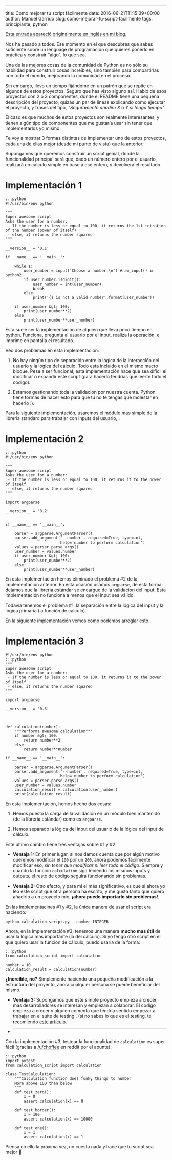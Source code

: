 ---
title: Como mejorar tu script fácilmente
date: 2016-06-21T11:15:39+00:00
author: Manuel Garrido
slug: como-mejorar-tu-script-facilmente
tags: principiante, python

[Esta entrada apareció originalmente en inglés en mi blog.](http://blog.manugarri.com/how-to-make-your-script-2x-better/ "Esta entrada apareció originalmente en inglés en mi blog.")

Nos ha pasado a todos. Ese momento en el que descubres que sabes suficiente sobre un lenguage de programacion que quieres ponerlo en práctica y construir "algo", lo que sea.
  
Una de las mejores cosas de la comunidad de Python es no sólo su habilidad para construir cosas increíbles, sino también para compartirlas con todo el mundo, mejorando la comunidad en el proceso.

Sin embargo, llevo un tiempo fijándome en un patrón que se repite en algunos de estos proyectos. Seguro que has visto alguno así. Hablo de esos proyectos con 2 ó 3 componentes, donde el README tiene una pequeña descripción del proyecto, quizás un par de lineas explicando como ejecutar el proyecto, y frases del tipo, _"Seguramente añadiré X o Y si tengo tiempo"_.

El caso es que muchos de estos proyectos son realmente interesantes, y tienen algún tipo de componentes que me gustaría usar sin tener que implementarlos yo mismo.

Te voy a mostrar 3 formas distintas de implementar uno de estos proyectos, cada una de ellas mejor (desde mi punto de vista) que la anterior:

Supongamos que queremos construir un script genial, donde la funcionalidad principal será que, dado un número entero por el usuario, realizará un calculo simple en base a ese entero, y devolverá el resultado.

# Implementación 1

    :::python
    #!/usr/bin/env python

    """
    Super awesome script
    Asks the user for a number:
     - If the number is less or equal to 100, it returns the 1st tetration of the number (power of itself)
     - else, it returns the number squared
    """

    __version__ = '0.1'

    if __name__ == '__main__':

        while 1:
            user_number = input('Choose a number:\n') #raw_input() in python2
            if user_number.isdigit():
                user_number = int(user_number)
                break
            else:
                print('{} is not a valid number'.format(user_number))

        if user_number &gt; 100:
            print(user_number**2)
        else:
            print(user_number**user_number)

Ésta suele ser la implementación de alquien que lleva poco tiempo en python. Funciona, pregunta al usuario por el input, realiza la operación, e imprime en pantalla el resultado.

Veo dos problemas en esta implementación:

1. No hay ningún tipo de separación entre la lógica de la interacción del usuario y la lógica del cálculo. Todo esta incluido en el mismo macro bloque. Pese a ser funcional, esta implementación hace que sea díficil el modificar o expandir este script (para hacerlo tendrías que leerte todo el código).

2. Estamos gestionando toda la validación por nuestra cuenta. Python tiene formas de hacer esto para que tú no te tengas que molestar en hacerlo :).

Para la siguiente implementación, usaremos el módulo mas simple de la libreria standard para trabajar con inputs del usuario, .

# Implementación 2

    :::python
    #!/usr/bin/env python

    """
    Super awesome script
    Asks the user for a number:
     - If the number is less or equal to 100, it returns it to the power of itself
     - else, it returns the number squared
    """

    import argparse

    __version__ = '0.2'


    if __name__ == '__main__':

        parser = argparse.ArgumentParser()
        parser.add_argument('--number', required=True, type=int,
                            help='number to perform calculation')
        values = parser.parse_args()
        user_number = values.number
        if user_number &gt; 100:
            print(user_number**2)
        else:
            print(user_number**user_number)

En esta implementación hemos eliminado el problema #2 de la implementación anterior. En esta ocasión usamos `argparse`, de esta forma dejamos que la libreria estándar se encargue de la validación del input. Esta implementación no funciona a menos que el input sea válido.

Todavía tenemos el problema #1, la separación entre la lógica del input y la lógica primaria (la función de calculo).

En la siguiente implementación vemos como podemos arreglar esto.

# Implementación 3

    #!/usr/bin/env python
    :::python
    """
    Super awesome script
    Asks the user for a number:
     - If the number is less or equal to 100, it returns it to the power of itself
     - else, it returns the number squared
    """

    import argparse

    __version__ = '0.3'



    def calculation(number):
        """Performs awesome calculation"""
        if number &gt; 100:
            return number**2
        else:
            return number**number

    if __name__ == '__main__':

        parser = argparse.ArgumentParser()
        parser.add_argument('--number', required=True, type=int,
                            help='number to perform calculation')
        values = parser.parse_args()
        user_number = values.number
        calculation_result = calculation(user_number)
        print(calculation_result)

En esta implementación, hemos hecho dos cosas:

1. Hemos puesto la carga de la validación en un módulo bien mantenido (de la libreria estándar) como es `argparse`.
  
2. Hemos separado la lógica del input del usuario de la lógica del input de cálculo.

Éste último cambio tiene tres ventajas sobre #1 y #2.

- **Ventaja 1:** En primer lugar, si nos damos cuenta que por algún motivo queremos modificar el `100` por un `200`, ahora podemos fácilmente modificar eso, _sin tener que modificar ni leer todo el código_. Siempre y cuando la función `calculation` siga teniendo los mismos inputs y outputs, el resto de código seguirá funcionando sin problemas.

- **Ventaja 2:** Otro efecto, y para mi el más significativo, es que si ahora yo leo este script que otra persona ha escrito, y me gusta tanto que quiero añadirlo a un proyecto mio, **¡ahora puedo importarlo sin problemas!**.

En las implementacines #1 y #2, la única manera de usar el script era haciendo:

`python calculation_script.py --number INTEGER` 
  
Ahora, en la implementación #3, tenemos una manera **mucho mas útil** de usar la lógica mas importante (la del cálculo). Si yo tengo otro script en el que quiero usar la funcion de cálculo, puedo usarla de la forma:

    :::python
    from calculation_script import calculation

    number = 10
    calculation_result = calculation(number)

**¿Increíble, no?** Simplemente haciendo una pequeña modificación a la estructura del proyecto, ahora cualquier persona se puede beneficiar del mismo.

- **Ventaja 3:** Supongamos que este simple proyecto empieza a crecer, más desarrolladores se interesan y empiezan a colaborar. El código empieza a crecer y alguien comenta que tendría sentido empezar a trabajar en el suite de testing . (si no sabes lo que es el testing, te recomiendo [este artículo](http://docs.python-guide.org/en/latest/writing/tests/). 

- **** 

Con la implementación #3, testear la funcionalidad de `calculation` es super fácil (gracias a [/u/choffee](https://www.reddit.com/r/Python/comments/4hzam0/how_to_make_your_script_better/d2ydzn7 "/u/choffee") en reddit por el apunte):

    :::python
    import pytest
    from calculation_script import calculation

    class TestCalculation:
        """Calculation function does funky things to number
        More above 100 than below
        """
        def test_zero():
            x = 0
            assert calculation(x) == 0

        def test_border():
            x = 100
            assert calculation(x) == 10000

        def test_one():
            x = 1
            assert calculation(x) == 1

Piensa en ello la próxima vez, no cuesta nada y hace que tu script sea mejor 🙂
